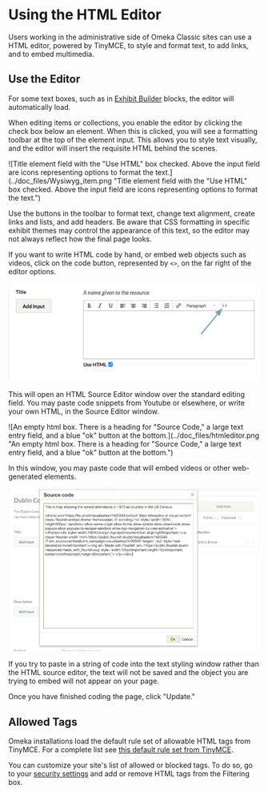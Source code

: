 # Using the HTML Editor

Users working in the administrative side of Omeka Classic sites can use a HTML editor, powered by TinyMCE, to style and format text, to add links, and to embed multimedia.

Use the Editor
----------------------------------------------------------------
For some text boxes, such as in [Exhibit Builder](../Plugins/ExhibitBuilder.md) blocks, the editor will automatically load.

When editing items or collections, you enable the editor by clicking the check box below an element. When this is clicked, you will see a formatting toolbar at the top of the element input. This allows you to style text visually, and the editor will insert the requisite HTML behind the scenes.

![Title element field with the "Use HTML" box checked. Above the input field are icons representing options to format the text.](../doc_files/Wysiwyg_item.png "Title element field with the "Use HTML" box checked. Above the input field are icons representing options to format the text.")

Use the buttons in the toolbar to format text, change text alignment, create links and lists, and add headers. Be aware that CSS formatting in specific exhibit themes may control the appearance of this text, so the editor may not always reflect how the final page looks.

If you want to write HTML code by hand, or embed web objects such as videos, click on the code button, represented by `<>`, on the far right of the editor options.

![The same image as above, with a red arrow pointing to a small button represented by the characters <>.](../doc_files/Wysiwyg_HTMLbutton.png "The same image as above, with a red arrow pointing to a small button represented by the characters <>.")

This will open an HTML Source Editor window over the standard editing field. You may paste code snippets from Youtube or elsewhere, or write your own HTML, in the Source Editor window. 

![An empty html box. There is a heading for "Source Code," a large text entry field, and a blue "ok" button at the bottom.](../doc_files/htmleditor.png "An empty html box. There is a heading for "Source Code," a large text entry field, and a blue "ok" button at the bottom.")

<!--- remove this image, not needed --->

In this window, you may paste code that will embed videos or other web-generated elements. 

![The same source editor as before, but with embedding code from Vimeo pasted into the text field](../doc_files/htmlembed.png "The same source editor as before, but with embedding code from Vimeo pasted into the text field")

If you try to paste in a string of code into the text styling window rather than the HTML source editor, the text will not be saved and the object you are trying to embed will not appear on your page. 

Once you have finished coding the page, click "Update."

Allowed Tags
----------------------------------------------------------------

Omeka installations load the default rule set of allowable HTML tags from TinyMCE. For a complete list see [this default rule set from TinyMCE](http://tinymce.moxiecode.com/wiki.php/Configuration:valid_elements).

You can customize your site's list of allowed or blocked tags. To do so, go to your [security settings](../Admin/Settings/Security_Settings.md#html-filtering) and add or remove HTML tags from the Filtering box. 
